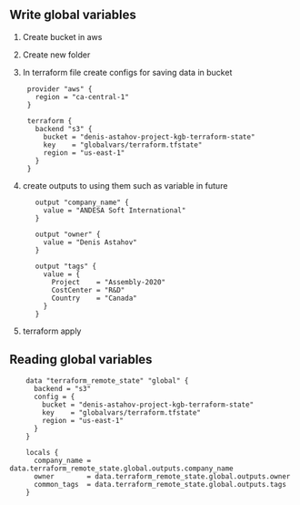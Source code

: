## Write global variables

1. Create bucket in aws
2. Create new folder 
3. In terraform file create configs for saving data in bucket

        provider "aws" {
          region = "ca-central-1"
        }

        terraform {
          backend "s3" {
            bucket = "denis-astahov-project-kgb-terraform-state"
            key    = "globalvars/terraform.tfstate"
            region = "us-east-1"
          }
        }

3. create outputs to using them such as variable in future

          output "company_name" {
            value = "ANDESA Soft International"
          }

          output "owner" {
            value = "Denis Astahov"
          }

          output "tags" {
            value = {
              Project    = "Assembly-2020"
              CostCenter = "R&D"
              Country    = "Canada"
            }
          } 
            
               
 4. terraform apply



## Reading global variables


        data "terraform_remote_state" "global" {
          backend = "s3"
          config = {
            bucket = "denis-astahov-project-kgb-terraform-state"
            key    = "globalvars/terraform.tfstate"
            region = "us-east-1"
          }
        }

        locals {
          company_name = data.terraform_remote_state.global.outputs.company_name
          owner        = data.terraform_remote_state.global.outputs.owner
          common_tags  = data.terraform_remote_state.global.outputs.tags
        }
